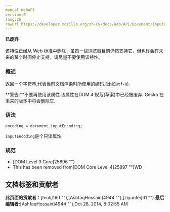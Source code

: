 ```yaml
---
manual:WebAPI
version:0
lang:zh
rawUrl:https://developer.mozilla.org/zh-CN/docs/Web/API/Document/inputEncoding
---
```






**已废弃**<br></br>该特性已经从 Web 标准中删除，虽然一些浏览器目前仍然支持它，但也许会在未来的某个时间停止支持，请尽量不要使用该特性。



### 概述<a name="概述"></a>


返回一个字符串,代表当前文档渲染时所使用的编码.(比如`utf-8`).

**警告:**不要再使用该属性.该属性在DOM 4 规范(草案)中已经被废弃. Gecko 在未来的版本中将会删除它.

### 语法<a name="语法"></a>

```
encoding = document.inputEncoding;

```


`inputEncoding`是个只读属性.


### 规范<a name="规范"></a>

* [DOM Level 3 Core]25896 "")
* This has been removed from[DOM Core Level 4]25897 "")WD



## 文档标签和贡献者
**此页面的贡献者：**[teoli]160 ""),[AshfaqHossain]4944 ""),[ziyunfei]61 "")
**最后编辑者:**[AshfaqHossain]4944 ""),<time>Oct 28, 2014, 8:02:55 AM</time>


